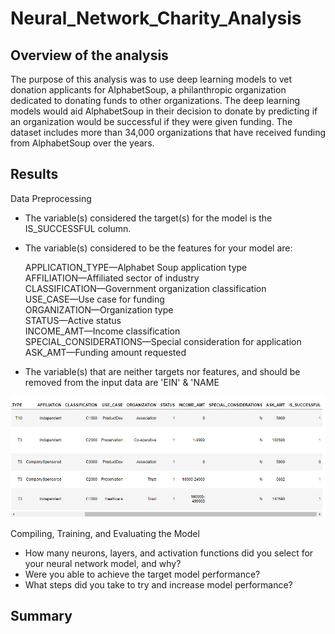 # Neural_Network_Charity_Analysis

## Overview of the analysis
The purpose of this analysis was to use deep learning models to vet donation applicants for AlphabetSoup, a philanthropic organization dedicated to donating funds to other organizations. The deep learning models would aid AlphabetSoup in their decision to donate by predicting if an organization would be successful if they were given funding. The dataset includes more than 34,000 organizations that have received funding from AlphabetSoup over the years.

## Results

Data Preprocessing
- The variable(s) considered the target(s) for the model is the IS_SUCCESSFUL column.
- The variable(s) considered to be the features for your model are:

    APPLICATION_TYPE—Alphabet Soup application type  
    AFFILIATION—Affiliated sector of industry  
    CLASSIFICATION—Government organization classification  
    USE_CASE—Use case for funding  
    ORGANIZATION—Organization type  
    STATUS—Active status  
    INCOME_AMT—Income classification  
    SPECIAL_CONSIDERATIONS—Special consideration for application  
    ASK_AMT—Funding amount requested

- The variable(s) that are neither targets nor features, and should be removed from the input data are 'EIN' & 'NAME

![application_df](resources/images/application_df1.png)

Compiling, Training, and Evaluating the Model
- How many neurons, layers, and activation functions did you select for your neural network model, and why?
- Were you able to achieve the target model performance?
- What steps did you take to try and increase model performance?

## Summary

